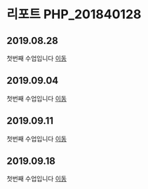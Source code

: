 # 리포트 PHP_201840128

## 2019.08.28
첫번째 수업입니다 [이동](./01)

## 2019.09.04
첫번째 수업입니다 [이동](./02/lecture_02)

## 2019.09.11
첫번째 수업입니다 [이동](lecture_03)

## 2019.09.18
첫번째 수업입니다 [이동](lecture_04)